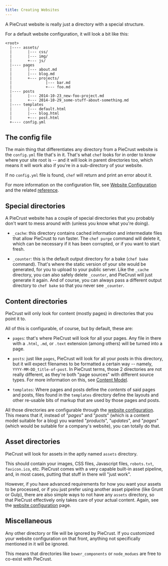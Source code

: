 ```yaml
---
title: Creating Websites
---
```


A PieCrust website is really just a directory with a special structure.

For a default website configuration, it will look a bit like this:

    <root>
      |---- assets/
      |       |--- css/
      |       |--- img/
      |       +--- js/
      |---- pages
      |       |--- about.md
      |       |--- blog.md
      |       +--- projects/
      |               |--- bar.md
      |               +--- foo.md
      |---- posts
      |       |--- 2014-10-23_new-foo-project.md
      |       +--- 2014-10-29_some-stuff-about-something.md
      |---- templates
      |       |--- default.html
      |       |--- blog.html
      |       +--- post.html
      +---- config.yml



## The config file

The main thing that differentiates any directory from a PieCrust website is the
`config.yml` file that's in it. That's what `chef` looks for in order to know
where your site root is -- and it will look in parent directories too, which
means it will work also if you're in a sub-directory of your website.

If no `config.yml` file is found, `chef` will return and print an error about
it.

For more information on the configuration file, see [Website Configuration][1]
and the related [reference][2].

[1]: {{docurl('general/website-configuration')}}
[2]: {{docurl('reference/website-configuration')}}


## Special directories

A PieCrust website has a couple of special directories that you probably don't
want to mess around with (unless you know what you're doing).

* `_cache`: this directory contains cached information and intermediate files
  that allow PieCrust to run faster. The `chef purge` command will delete it,
  which can be necessary if it has been corrupted, or if you want to start
  fresh.

* `_counter`: this is the default output directory for a bake (`chef bake`
  command). That's where the static version of your site would be generated, for
  you to upload to your public server. Like the `_cache` directory, you can also
  safely delete `_counter`, and PieCrust will just generate it again. And of
  course, you can always pass a different output directory to `chef bake` so
  that you never see `_counter`.


## Content directories

PieCrust will only look for content (mostly pages) in directories that you point
it to.

All of this is configurable, of course, but by default, these are:

* `pages`: that's where PieCrust will look for all your pages. Any file in there
  with a `.html`, `.md`, or `.text` extension (among others) will be turned into
  a page.

* `posts`: just like `pages`, PieCrust will look for all your posts in this
  directory, but it will expect filenames to be formatted a certain way --
  namely, `YYYY-MM-DD_title-of-post`. In PieCrust terms, those 2 directories are
  not really different, as they're both "page sources" with different source
  types. For more information on this, see [Content Model][3].

* `templates`: Where pages and posts define the _contents_ of said pages and
  posts, files found in the `templates` directory define the layouts and other
  re-usable bits of markup that are used by those pages and posts.

All those directories are configurable through the [website configuration][1].
This means that if, instead of "_pages_" and "_posts_" (which is a content model
suitable for a blog) you wanted "_products_", "_updates_", and "_pages_" (which would be
suitable for a company's website), you can totally do that.


## Asset directories

PieCrust will look for assets in the aptly named `assets` directory.

This should contain your images, CSS files, Javascript files, `robots.txt`,
`favicon.ico`, etc.  PieCrust comes with a very capable built-in asset pipeline,
and, in most cases, putting that stuff in there will "just work".

However, if you have advanced requirements for how you want your assets to be
processed, or if you just prefer using another asset pipeline (like Grunt or
Gulp), there are also simple ways to not have any `assets` directory, so that
PieCrust effectively only takes care of your actual content. Again, see the
[website configuration][1] page.


## Miscellaneous

Any other directory or file will be ignored by PieCrust. If you customized
your website configuration on that front, anything not specifically mentioned in
it will be ignored.

This means that directories like `bower_components` or `node_modues` are free to
co-exist with PieCrust.


[3]: {{docurl('content-model')}}

